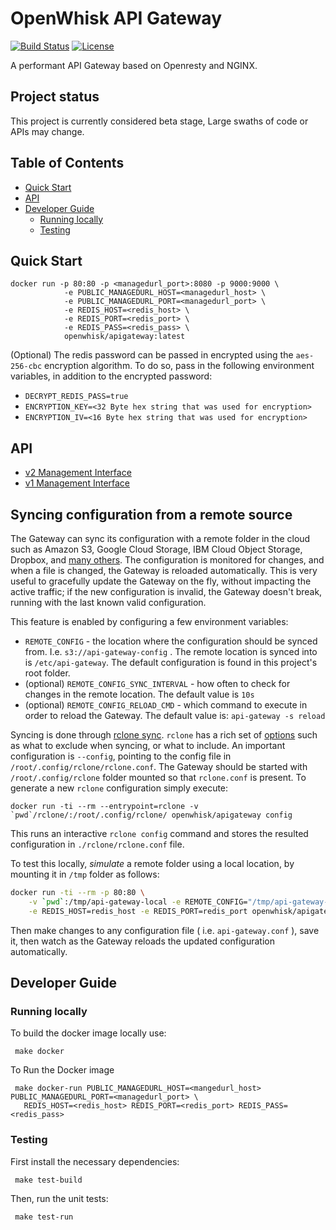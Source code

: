 <!--
#
# Licensed to the Apache Software Foundation (ASF) under one or more
# contributor license agreements.  See the NOTICE file distributed with
# this work for additional information regarding copyright ownership.
# The ASF licenses this file to You under the Apache License, Version 2.0
# (the "License"); you may not use this file except in compliance with
# the License.  You may obtain a copy of the License at
#
#     http://www.apache.org/licenses/LICENSE-2.0
#
# Unless required by applicable law or agreed to in writing, software
# distributed under the License is distributed on an "AS IS" BASIS,
# WITHOUT WARRANTIES OR CONDITIONS OF ANY KIND, either express or implied.
# See the License for the specific language governing permissions and
# limitations under the License.
#
-->

OpenWhisk API Gateway
=============
[![Build Status](https://travis-ci.org/apache/openwhisk-apigateway.svg?branch=master)](https://travis-ci.org/apache/openwhisk-apigateway)
[![License](https://img.shields.io/badge/license-Apache--2.0-blue.svg)](http://www.apache.org/licenses/LICENSE-2.0)

A performant API Gateway based on Openresty and NGINX.

Project status
---------------
This project is currently considered beta stage, Large swaths of code or APIs may change.


## Table of Contents

* [Quick Start](#quick-start)
* [API](#api)
* [Developer Guide](#developer-guide)
  * [Running locally](#running-locally)
  * [Testing](#testing)


## Quick Start

```
docker run -p 80:80 -p <managedurl_port>:8080 -p 9000:9000 \
            -e PUBLIC_MANAGEDURL_HOST=<managedurl_host> \
            -e PUBLIC_MANAGEDURL_PORT=<managedurl_port> \
            -e REDIS_HOST=<redis_host> \
            -e REDIS_PORT=<redis_port> \
            -e REDIS_PASS=<redis_pass> \
            openwhisk/apigateway:latest
```

(Optional) The redis password can be passed in encrypted using the `aes-256-cbc` encryption algorithm. To do so, pass in the following environment variables, in addition to the encrypted password:
- `DECRYPT_REDIS_PASS=true`
- `ENCRYPTION_KEY=<32 Byte hex string that was used for encryption>`
- `ENCRYPTION_IV=<16 Byte hex string that was used for encryption>`

## API
- [v2 Management Interface](https://github.com/openwhisk/openwhisk-apigateway/blob/master/doc/v2/management_interface_v2.md)
- [v1 Management Interface](https://github.com/openwhisk/openwhisk-apigateway/blob/master/doc/v1/management_interface_v1.md)

## Syncing configuration from a remote source

The Gateway can sync its configuration with a remote folder in the cloud such as Amazon S3, Google Cloud Storage, IBM Cloud Object Storage, Dropbox, and [many others](https://rclone.org/). The configuration is monitored for changes, and when a file is changed, the Gateway is reloaded automatically. This is very useful to gracefully update the Gateway on the fly, without impacting the active traffic; if the new configuration is invalid, the Gateway doesn't break, running with the last known valid configuration.

This feature is enabled by configuring a few environment variables:
* `REMOTE_CONFIG` - the location where the configuration should be synced from. I.e. `s3://api-gateway-config` . The remote location is synced into is `/etc/api-gateway`.
The default configuration is found in this project's root folder.
* (optional) `REMOTE_CONFIG_SYNC_INTERVAL` - how often to check for changes in the remote location. The default value is `10s`
* (optional) `REMOTE_CONFIG_RELOAD_CMD` - which command to execute in order to reload the Gateway. The default value is: `api-gateway -s reload`

Syncing is done through [rclone sync](https://rclone.org/commands/rclone_sync/). `rclone` has a rich set of [options](https://rclone.org/commands/rclone_sync/) such as what to exclude when syncing, or what to include. An important configuration is `--config`, pointing to the config file in `/root/.config/rclone/rclone.conf`. The Gateway should be started with `/root/.config/rclone` folder mounted so that `rclone.conf` is present.  To generate a new `rclone` configuration simply execute:

```
docker run -ti --rm --entrypoint=rclone -v `pwd`/rclone/:/root/.config/rclone/ openwhisk/apigateway config
```

This runs an interactive `rclone config` command and stores the resulted configuration in `./rclone/rclone.conf` file.

To test this locally, _simulate_ a remote folder using a local location, by mounting it in `/tmp` folder as follows:

```bash
docker run -ti --rm -p 80:80 \
    -v `pwd`:/tmp/api-gateway-local -e REMOTE_CONFIG="/tmp/api-gateway-local" \
    -e REDIS_HOST=redis_host -e REDIS_PORT=redis_port openwhisk/apigateway
```
Then make changes to any configuration file ( i.e. `api-gateway.conf` ), save it, then watch as the Gateway reloads the updated configuration automatically.

## Developer Guide

### Running locally

 To build the docker image locally use:
 ```
  make docker
 ```

 To Run the Docker image
 ```
  make docker-run PUBLIC_MANAGEDURL_HOST=<mangedurl_host> PUBLIC_MANAGEDURL_PORT=<managedurl_port> \
    REDIS_HOST=<redis_host> REDIS_PORT=<redis_port> REDIS_PASS=<redis_pass>
 ```


### Testing

 First install the necessary dependencies:
 ```
  make test-build
 ```
 Then, run the unit tests:
 ```
  make test-run
 ```
